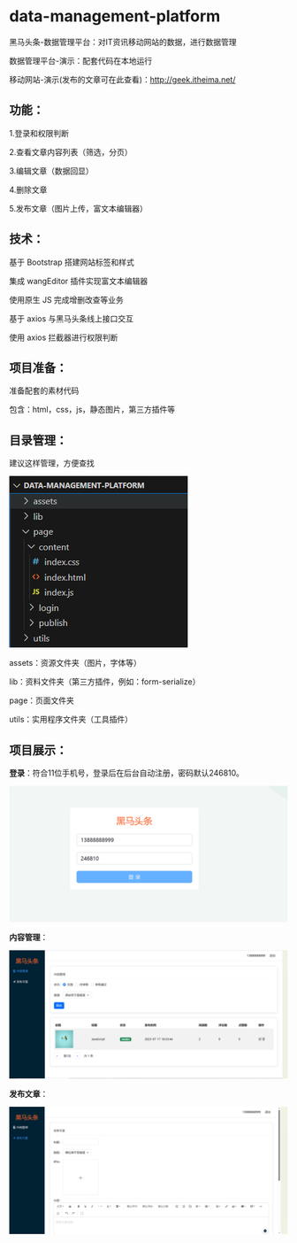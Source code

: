 # data-management-platform
黑马头条-数据管理平台：对IT资讯移动网站的数据，进行数据管理

数据管理平台-演示：配套代码在本地运行

移动网站-演示(发布的文章可在此查看)：[http://](http://geek.itheima.net/)[geek.itheima.net](http://geek.itheima.net/)[/](http://geek.itheima.net/)

## 功能：

1.登录和权限判断

2.查看文章内容列表（筛选，分页）

3.编辑文章（数据回显）

4.删除文章

5.发布文章（图片上传，富文本编辑器）

## 技术：

基于 Bootstrap 搭建网站标签和样式

集成 wangEditor 插件实现富文本编辑器

使用原生 JS 完成增删改查等业务

基于 axios 与黑马头条线上接口交互

使用 axios 拦截器进行权限判断

## 项目准备：

准备配套的素材代码

包含：html，css，js，静态图片，第三方插件等



## 目录管理：

建议这样管理，方便查找

![image-20230809160353621](assets/image-20230809160353621.png)

assets：资源文件夹（图片，字体等）

lib：资料文件夹（第三方插件，例如：form-serialize）

page：页面文件夹

utils：实用程序文件夹（工具插件）

## 项目展示：

**登录**：符合11位手机号，登录后在后台自动注册，密码默认246810。

![image-20230810222523810](assets/image-20230810222523810.png)

**内容管理**：

![image-20230810222857680](assets/image-20230810222857680.png)

**发布文章**：

![image-20230810222915015](assets/image-20230810222915015.png)
